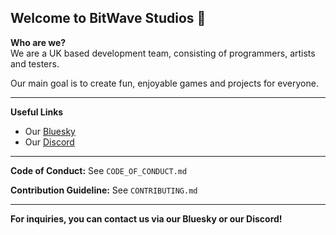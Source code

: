 ## Welcome to BitWave Studios 🙌

**Who are we?**\
We are a UK based development team, consisting of programmers, artists and testers.

Our main goal is to create fun, enjoyable games and projects for everyone.

- - -

**Useful Links**
- Our [Bluesky](https://bsky.app/profile/bitwavestudio.bsky.social)
- Our [Discord](https://discord.gg/9bHgng34fS)

- - -

**Code of Conduct:** See `CODE_OF_CONDUCT.md`

**Contribution Guideline:** See `CONTRIBUTING.md`

- - -

**For inquiries, you can contact us via our Bluesky or our Discord!**

